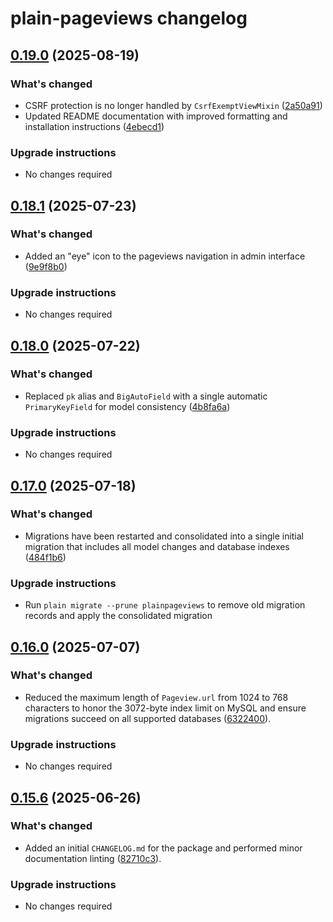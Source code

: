 # plain-pageviews changelog

## [0.19.0](https://github.com/dropseed/plain/releases/plain-pageviews@0.19.0) (2025-08-19)

### What's changed

- CSRF protection is no longer handled by `CsrfExemptViewMixin` ([2a50a91](https://github.com/dropseed/plain/commit/2a50a91))
- Updated README documentation with improved formatting and installation instructions ([4ebecd1](https://github.com/dropseed/plain/commit/4ebecd1))

### Upgrade instructions

- No changes required

## [0.18.1](https://github.com/dropseed/plain/releases/plain-pageviews@0.18.1) (2025-07-23)

### What's changed

- Added an "eye" icon to the pageviews navigation in admin interface ([9e9f8b0](https://github.com/dropseed/plain/commit/9e9f8b0))

### Upgrade instructions

- No changes required

## [0.18.0](https://github.com/dropseed/plain/releases/plain-pageviews@0.18.0) (2025-07-22)

### What's changed

- Replaced `pk` alias and `BigAutoField` with a single automatic `PrimaryKeyField` for model consistency ([4b8fa6a](https://github.com/dropseed/plain/commit/4b8fa6a))

### Upgrade instructions

- No changes required

## [0.17.0](https://github.com/dropseed/plain/releases/plain-pageviews@0.17.0) (2025-07-18)

### What's changed

- Migrations have been restarted and consolidated into a single initial migration that includes all model changes and database indexes ([484f1b6](https://github.com/dropseed/plain/commit/484f1b6))

### Upgrade instructions

- Run `plain migrate --prune plainpageviews` to remove old migration records and apply the consolidated migration

## [0.16.0](https://github.com/dropseed/plain/releases/plain-pageviews@0.16.0) (2025-07-07)

### What's changed

- Reduced the maximum length of `Pageview.url` from 1024 to 768 characters to honor the 3072-byte index limit on MySQL and ensure migrations succeed on all supported databases ([6322400](https://github.com/dropseed/plain/commit/6322400)).

### Upgrade instructions

- No changes required

## [0.15.6](https://github.com/dropseed/plain/releases/plain-pageviews@0.15.6) (2025-06-26)

### What's changed

- Added an initial `CHANGELOG.md` for the package and performed minor documentation linting ([82710c3](https://github.com/dropseed/plain/commit/82710c3)).

### Upgrade instructions

- No changes required
